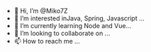 - 👋 Hi, I’m @Miko7Z
- 👀 I’m interested inJava, Spring, Javascript ...
- 🌱 I’m currently learning Node and Vue...
- 💞️ I’m looking to collaborate on ...
- 📫 How to reach me ...

<!---
Miko7Z/Miko7Z is a ✨ special ✨ repository because its `README.md` (this file) appears on your GitHub profile.
You can click the Preview link to take a look at your changes.
--->

